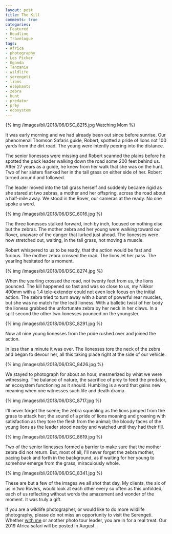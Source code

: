 ```yaml
---
layout: post
title: The Kill
comments: true
categories:
- Featured
- Headline
- Travelogue
tags:
- Africa
- photography
- Les Picker
- Uganda
- Tanzania
- wildlife
- serengeti
- lions
- elephants
- zebra
- hunt
- predator
- prey
- ecosystem
---
```


{% img /images/bli/2018/06/DSC_8215.jpg Watching Mom %}


It was early morning and we had already been out since before sunrise. Our phenomenal Thomson Safaris guide, Robert, spotted a pride of lions not 100 yards from the dirt road. The young were intently peering into the distance. 

The senior lionesses were missing and Robert scanned the plains before he spotted the pack leader walking down the road some 200 feet behind us. After 27 years as a guide, he knew from her walk that she was on the hunt. Two of her sisters flanked her in the tall grass on either side of her. Robert turned around and followed. 

The leader moved into the tall grass herself and suddenly became rigid as she stared at two zebras, a mother and her offspring, across the road about a half-mile away. We stood in the Rover, our cameras at the ready. No one spoke a word. 

{% img /images/bli/2018/06/DSC_6016.jpg %}

The three lionesses stalked forward, inch by inch, focused on nothing else but the zebras. The mother zebra and her young were walking toward our Rover, unaware of the danger that lurked just ahead. The lionesses were now stretched out, waiting, in the tall grass, not moving a muscle.  

Robert whispered to us to be ready, that the action would be fast and furious. The mother zebra crossed the road. The lions let her pass. The yearling hesitated for a moment.

{% img /images/bli/2018/06/DSC_8274.jpg %}

When the yearling crossed the road, not twenty feet from us, the lions pounced. The kill happened so fast and was so close to us, my Nikkor 400mm with a 1.4 tele-extender could not even lock focus on the initial action. The zebra tried to turn away with a burst of powerful rear muscles, but she was no match for the lead lioness. With a balletic twist of her body the lioness grabbed the unfortunate zebra by her neck in her claws. In a split second the other two lionesses pounced on the youngster. 

{% img /images/bli/2018/06/DSC_8291.jpg %}

Now all nine young lionesses from the pride rushed over and joined the action. 

In less than a minute it was over. The lionesses tore the neck of the zebra and began to devour her, all this taking place right at the side of our vehicle. 

{% img /images/bli/2018/06/DSC_8426.jpg %}

We stayed to photograph for about an hour, mesmerized by what we were witnessing. The balance of nature, the sacrifice of prey to feed the predator, an ecosystem functioning as it should. Humbling is a word that gains new meaning when one witnesses such life and death drama.

{% img /images/bli/2018/06/DSC_8717.jpg %}

I'll never forget the scene; the zebra squealing as the lions jumped from the grass to attack her; the sound of a pride of lions moaning and groaning with satisfaction as they tore the flesh from the animal; the bloody faces of the young lions as the leader stood nearby and watched until they had their fill. 

{% img /images/bli/2018/06/DSC_8619.jpg %}

Two of the senior lionesses formed a barrier to make sure that the mother zebra did not return. But, most of all, I'll never forget the zebra mother, pacing back and forth in the background, as if waiting for her young to somehow emerge from the grass, miraculously whole.  

{% img /images/bli/2018/06/DSC_8341.jpg %}

These are but a few of the images we all shot that day. My clients, the six of us in two Rovers, would look at each other every so often as this unfolded, each of us reflecting without words the amazement and wonder of the moment. It was truly a gift. 

If you are a wildlife photographer, or would like to do more wildlife photography, please do not miss an opportunity to visit the Serengeti. Whether [with me](http://tour.lesterpickerphoto.com/page/821) or another photo tour leader, you are in for a real treat. Our 2019 Africa safari will be posted in August. 

